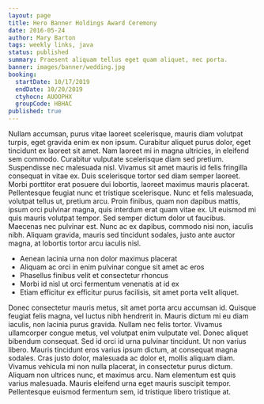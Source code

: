 ```yaml
---
layout: page
title: Hero Banner Holdings Award Ceremony
date: 2016-05-24
author: Mary Barton
tags: weekly links, java
status: published
summary: Praesent aliquam tellus eget quam aliquet, nec porta.
banner: images/banner/wedding.jpg
booking:
  startDate: 10/17/2019
  endDate: 10/20/2019
  ctyhocn: AUOOPHX
  groupCode: HBHAC
published: true
---
```

Nullam accumsan, purus vitae laoreet scelerisque, mauris diam volutpat turpis, eget gravida enim ex non ipsum. Curabitur aliquet purus dolor, eget tincidunt ex laoreet sit amet. Nam laoreet mi in magna ultricies, in eleifend sem commodo. Curabitur vulputate scelerisque diam sed pretium. Suspendisse nec malesuada nisl. Vivamus sit amet mauris id felis fringilla consequat in vitae ex. Duis scelerisque tortor sed diam semper laoreet. Morbi porttitor erat posuere dui lobortis, laoreet maximus mauris placerat. Pellentesque feugiat nunc et tristique scelerisque. Nunc et felis malesuada, volutpat tellus ut, pretium arcu. Proin finibus, quam non dapibus mattis, ipsum orci pulvinar magna, quis interdum erat quam vitae ex. Ut euismod mi quis mauris volutpat tempor. Sed semper dictum dolor ut faucibus. Maecenas nec pulvinar est. Nunc ac ex dapibus, commodo nisi non, iaculis nibh. Aliquam gravida, mauris sed tincidunt sodales, justo ante auctor magna, at lobortis tortor arcu iaculis nisl.

* Aenean lacinia urna non dolor maximus placerat
* Aliquam ac orci in enim pulvinar congue sit amet ac eros
* Phasellus finibus velit et consectetur rhoncus
* Morbi id nisl ut orci fermentum venenatis at id ex
* Etiam efficitur ex efficitur purus facilisis, sit amet porta velit aliquet.

Donec consectetur mauris metus, sit amet porta arcu accumsan id. Quisque feugiat felis magna, vel luctus nibh hendrerit in. Mauris dictum mi eu diam iaculis, non lacinia purus gravida. Nullam nec felis tortor. Vivamus ullamcorper congue metus, vel volutpat enim vulputate vel. Donec aliquet bibendum consequat. Sed id orci id urna pulvinar tincidunt. Ut non varius libero. Mauris tincidunt eros varius ipsum dictum, at consequat magna sodales. Cras justo dolor, malesuada ac dolor et, mollis aliquam diam. Vivamus vehicula mi non nulla placerat, in consectetur purus dictum. Aliquam non ultrices nunc, et maximus arcu. Nam elementum est quis varius malesuada. Mauris eleifend urna eget mauris suscipit tempor. Pellentesque euismod fermentum sem, id tristique libero tristique at.
